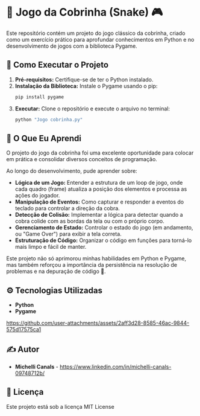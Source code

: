 # 🐍 Jogo da Cobrinha (Snake) 🎮

Este repositório contém um projeto do jogo clássico da cobrinha, criado como um exercício prático para aprofundar conhecimentos em Python e no desenvolvimento de jogos com a biblioteca Pygame.

## 🚀 Como Executar o Projeto

1.  **Pré-requisitos:** Certifique-se de ter o Python instalado.
2.  **Instalação da Biblioteca:** Instale o Pygame usando o pip:
    ```bash
    pip install pygame
    ```
3.  **Executar:** Clone o repositório e execute o arquivo no terminal:
    ```bash
    python "Jogo cobrinha.py"
    ```

## 🧠 O Que Eu Aprendi

O projeto do jogo da cobrinha foi uma excelente oportunidade para colocar em prática e consolidar diversos conceitos de programação.

Ao longo do desenvolvimento, pude aprender sobre:

* **Lógica de um Jogo:** Entender a estrutura de um loop de jogo, onde cada quadro (frame) atualiza a posição dos elementos e processa as ações do jogador.
* **Manipulação de Eventos:** Como capturar e responder a eventos do teclado para controlar a direção da cobra.
* **Detecção de Colisão:** Implementar a lógica para detectar quando a cobra colide com as bordas da tela ou com o próprio corpo.
* **Gerenciamento de Estado:** Controlar o estado do jogo (em andamento, ou "Game Over") para exibir a tela correta.
* **Estruturação de Código:** Organizar o código em funções para torná-lo mais limpo e fácil de manter.

Este projeto não só aprimorou minhas habilidades em Python e Pygame, mas também reforçou a importância da persistência na resolução de problemas e na depuração de código 💪.

## ⚙️ Tecnologias Utilizadas

- **Python**
- **Pygame**


https://github.com/user-attachments/assets/2aff3d28-8585-46ac-9844-575d17575ca1


## ✍️ Autor

- **Michelli Canals** - https://www.linkedin.com/in/michelli-canals-09748712b/

## 📄 Licença

Este projeto está sob a licença MIT License
